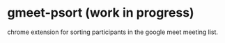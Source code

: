 # gmeet-psort (work in progress)
chrome extension for sorting participants in the google meet meeting list.
